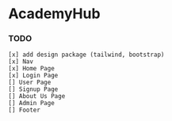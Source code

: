 # AcademyHub

### TODO
    [x] add design package (tailwind, bootstrap)
    [x] Nav 
    [x] Home Page 
    [x] Login Page 
    [] User Page 
    [] Signup Page 
    [] About Us Page 
    [] Admin Page 
    [] Footer

